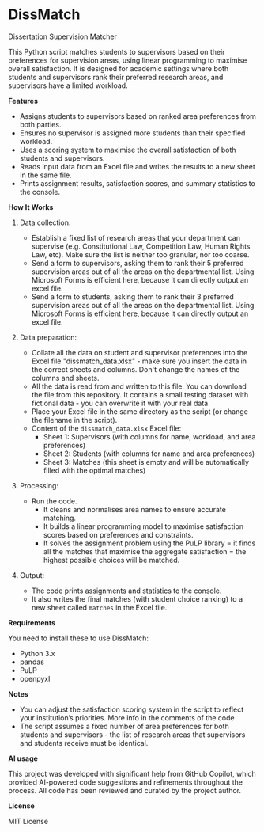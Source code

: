 # DissMatch
Dissertation Supervision Matcher

This Python script matches students to supervisors based on their preferences for supervision areas, using linear programming to maximise overall satisfaction. It is designed for academic settings where both students and supervisors rank their preferred research areas, and supervisors have a limited workload.

**Features**

- Assigns students to supervisors based on ranked area preferences from both parties.
- Ensures no supervisor is assigned more students than their specified workload.
- Uses a scoring system to maximise the overall satisfaction of both students and supervisors.
- Reads input data from an Excel file and writes the results to a new sheet in the same file.
- Prints assignment results, satisfaction scores, and summary statistics to the console.

**How It Works**

1. Data collection:
     - Establish a fixed list of research areas that your department can supervise (e.g. Constitutional Law, Competition Law, Human Rights Law, etc). Make sure the list is neither too granular, nor too coarse. 
     - Send a form to supervisors, asking them to rank their 5 preferred supervision areas out of all the areas on the departmental list. Using Microsoft Forms is efficient here, because it can directly output an excel file.
     - Send a form to students, asking them to rank their 3 preferred supervision areas out of all the areas on the departmental list. Using Microsoft Forms is efficient here, because it can directly output an excel file.
 
2. Data preparation: 
   - Collate all the data on student and supervisor preferences into the Excel file "dissmatch_data.xlsx" - make sure you insert the data in the correct sheets and columns. Don't change the names of the columns and sheets.
   - All the data is read from and written to this file. You can download the file from this repository. It contains a small testing dataset with fictional data - you can overwrite it with your real data. 
   - Place your Excel file in the same directory as the script (or change the filename in the script). 
   - Content of the `dissmatch_data.xlsx` Excel file:
     - Sheet 1: Supervisors (with columns for name, workload, and area preferences)
     - Sheet 2: Students (with columns for name and area preferences)
     - Sheet 3: Matches (this sheet is empty and will be automatically filled with the optimal matches)

3. Processing: 
   - Run the code.
     - It cleans and normalises area names to ensure accurate matching.
     - It builds a linear programming model to maximise satisfaction scores based on preferences and constraints.
     - It solves the assignment problem using the PuLP library = it finds all the matches that maximise the aggregate satisfaction = the highest possible choices will be matched.  

4. Output:  
   - The code prints assignments and statistics to the console.
   - It also writes the final matches (with student choice ranking) to a new sheet called `matches` in the Excel file.

**Requirements**

You need to install these to use DissMatch:

- Python 3.x
- pandas
- PuLP
- openpyxl

**Notes**

- You can adjust the satisfaction scoring system in the script to reflect your institution’s priorities. More info in the comments of the code
- The script assumes a fixed number of area preferences for both students and supervisors - the list of research areas that supervisors and students receive must be identical. 

**AI usage**

This project was developed with significant help from GitHub Copilot, which provided AI-powered code suggestions and refinements throughout the process. All code has been reviewed and curated by the project author.

**License**

MIT License 
